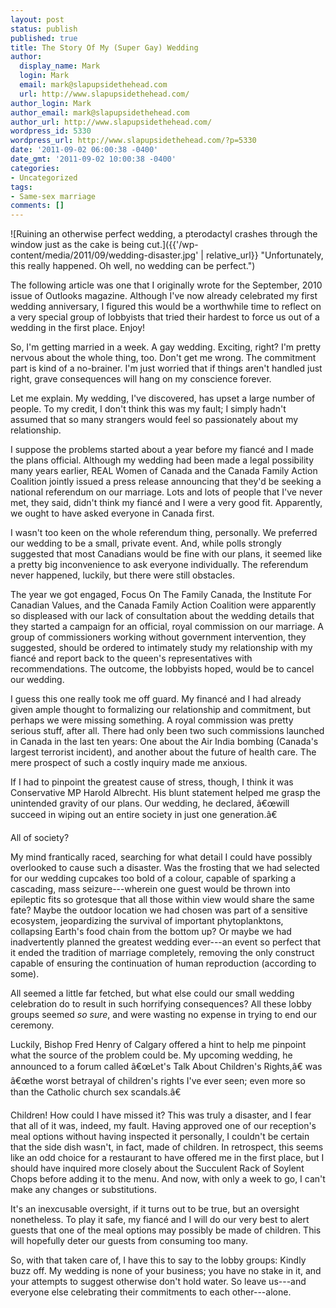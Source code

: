 ```yaml
---
layout: post
status: publish
published: true
title: The Story Of My (Super Gay) Wedding
author:
  display_name: Mark
  login: Mark
  email: mark@slapupsidethehead.com
  url: http://www.slapupsidethehead.com/
author_login: Mark
author_email: mark@slapupsidethehead.com
author_url: http://www.slapupsidethehead.com/
wordpress_id: 5330
wordpress_url: http://www.slapupsidethehead.com/?p=5330
date: '2011-09-02 06:00:38 -0400'
date_gmt: '2011-09-02 10:00:38 -0400'
categories:
- Uncategorized
tags:
- Same-sex marriage
comments: []
---
```

![Ruining an otherwise perfect wedding, a pterodactyl crashes through the window just as the cake is being cut.]({{'/wp-content/media/2011/09/wedding-disaster.jpg' | relative_url}} "Unfortunately, this really happened. Oh well, no wedding can be perfect.")

The following article was one that I originally wrote for the September, 2010 issue of Outlooks magazine. Although I've now already celebrated my first wedding anniversary, I figured this would be a worthwhile time to reflect on a very special group of lobbyists that tried their hardest to force us out of a wedding in the first place. Enjoy!

So, I'm getting married in a week. A gay wedding. Exciting, right? I'm pretty nervous about the whole thing, too. Don't get me wrong. The commitment part is kind of a no-brainer. I'm just worried that if things aren't handled just right, grave consequences will hang on my conscience forever.

Let me explain. My wedding, I've discovered, has upset a large number of people. To my credit, I don't think this was my fault; I simply hadn't assumed that so many strangers would feel so passionately about my relationship.

I suppose the problems started about a year before my fiancé and I made the plans official. Although my wedding had been made a legal possibility many years earlier, REAL Women of Canada and the Canada Family Action Coalition jointly issued a press release announcing that they'd be seeking a national referendum on our marriage. Lots and lots of people that I've never met, they said, didn't think my fiancé and I were a very good fit. Apparently, we ought to have asked everyone in Canada first.

I wasn't too keen on the whole referendum thing, personally. We preferred our wedding to be a small, private event. And, while polls strongly suggested that most Canadians would be fine with our plans, it seemed like a pretty big inconvenience to ask everyone individually. The referendum never happened, luckily, but there were still obstacles.

The year we got engaged, Focus On The Family Canada, the Institute For Canadian Values, and the Canada Family Action Coalition were apparently so displeased with our lack of consultation about the wedding details that they started a campaign for an official, royal commission on our marriage. A group of commissioners working without government intervention, they suggested, should be ordered to intimately study my relationship with my fiancé and report back to the queen's representatives with recommendations. The outcome, the lobbyists hoped, would be to cancel our wedding.

I guess this one really took me off guard. My financé and I had already given ample thought to formalizing our relationship and commitment, but perhaps we were missing something. A royal commission was pretty serious stuff, after all. There had only been two such commissions launched in Canada in the last ten years: One about the Air India bombing (Canada's largest terrorist incident), and another about the future of health care. The mere prospect of such a costly inquiry made me anxious.

If I had to pinpoint the greatest cause of stress, though, I think it was Conservative MP Harold Albrecht. His blunt statement helped me grasp the unintended gravity of our plans. Our wedding, he declared, â€œwill succeed in wiping out an entire society in just one generation.â€

All of society?

My mind frantically raced, searching for what detail I could have possibly overlooked to cause such a disaster. Was the frosting that we had selected for our wedding cupcakes too bold of a colour, capable of sparking a cascading, mass seizure---wherein one guest would be thrown into epileptic fits so grotesque that all those within view would share the same fate? Maybe the outdoor location we had chosen was part of a sensitive ecosystem, jeopardizing the survival of important phytoplanktons, collapsing Earth's food chain from the bottom up? Or maybe we had inadvertently planned the greatest wedding ever---an event so perfect that it ended the tradition of marriage completely, removing the only construct capable of ensuring the continuation of human reproduction (according to some).

All seemed a little far fetched, but what else could our small wedding celebration do to result in such horrifying consequences? All these lobby groups seemed _so sure_, and were wasting no expense in trying to end our ceremony.

Luckily, Bishop Fred Henry of Calgary offered a hint to help me pinpoint what the source of the problem could be. My upcoming wedding, he announced to a forum called â€œLet's Talk About Children's Rights,â€ was â€œthe worst betrayal of children's rights I've ever seen; even more so than the Catholic church sex scandals.â€

Children! How could I have missed it? This was truly a disaster, and I fear that all of it was, indeed, my fault. Having approved one of our reception's meal options without having inspected it personally, I couldn't be certain that the side dish wasn't, in fact, made of children. In retrospect, this seems like an odd choice for a restaurant to have offered me in the first place, but I should have inquired more closely about the Succulent Rack of Soylent Chops before adding it to the menu. And now, with only a week to go, I can't make any changes or substitutions.

It's an inexcusable oversight, if it turns out to be true, but an oversight nonetheless. To play it safe, my fiancé and I will do our very best to alert guests that one of the meal options may possibly be made of children. This will hopefully deter our guests from consuming too many.

So, with that taken care of, I have this to say to the lobby groups: Kindly buzz off. My wedding is none of your business; you have no stake in it, and your attempts to suggest otherwise don't hold water. So leave us---and everyone else celebrating their commitments to each other---alone.


